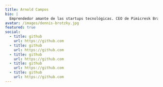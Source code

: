 ```yaml
---
title: Arnold Campos
bio: |
  Emprendedor amante de las startups tecnológicas. CEO de Pimicresk Brand & Asdevp Development Company. Escritor principiante que comparte experiencias, nuevas tecnologías y locuras.
avatar: /images/dennis-brotzky.jpg
featured: true
social:
  - title: github
    url: https://github.com
  - title: github
    url: https://github.com
  - title: github
    url: https://github.com
  - title: github
    url: https://github.com
  - title: github
    url: https://github.com
---
```

